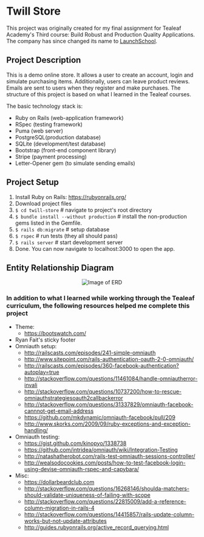 # Twill Store
This project was originally created for my final assignment for Tealeaf
Academy's Third course: Build Robust and Production Quality Applications. The
company has since changed its name to [LaunchSchool](https://launchschool.com).

## Project Description
This is a demo online store. It allows a user to create an account, login and
simulate purchasing items. Additionally, users can leave product reviews. Emails
are sent to users when they register and make purchases. The structure of this
project is based on what I learned in the Tealeaf courses.

 The basic technology stack is:
* Ruby on Rails (web-application framework)
* RSpec (testing framework)
* Puma (web server)
* PostgreSQL(production database)
* SQLite (development/test database)
* Bootstrap (front-end component library)
* Stripe (payment processing)
* Letter-Opener gem (to simulate sending emails)

## Project Setup
1. Install Ruby on Rails: https://rubyonrails.org/
2. Download project files
3. ``` $ cd twill-store ``` # navigate to project's root directory
4. ``` $ bundle install --without production ``` # install the non-production gems listed in the Gemfile.
5. ``` $ rails db:migrate ``` # setup database
6. ``` $ rspec ``` # run tests (they all should pass)
7. ``` $ rails server ``` # start development server
11. Done. You can now navigate to localhost:3000 to open the app.

## Entity Relationship Diagram
<p align="center">
  <img alt="Image of ERD" src="https://raw.githubusercontent.com/jtimwill/twill-store/master/app/assets/images/twill-store-erd.png" />
</p>

### In addition to what I learned while working through the Tealeaf curriculum, the following resources helped me complete this project
* Theme:
  * https://bootswatch.com/
* Ryan Fait's sticky footer
* Omniauth setup:
  * http://railscasts.com/episodes/241-simple-omniauth
  * http://www.sitepoint.com/rails-authentication-oauth-2-0-omniauth/
  * http://railscasts.com/episodes/360-facebook-authentication?autoplay=true
  * http://stackoverflow.com/questions/11461084/handle-omniautherror-invali
  * http://stackoverflow.com/questions/10737200/how-to-rescue-omniauthstrategiesoauth2callbackerror
  * http://stackoverflow.com/questions/31337829/omniauth-facebook-cannnot-get-email-address
  * https://github.com/mkdynamic/omniauth-facebook/pull/209
  * http://www.skorks.com/2009/09/ruby-exceptions-and-exception-handling/
* Omniauth testing:
  * https://gist.github.com/kinopyo/1338738
  * https://github.com/intridea/omniauth/wiki/Integration-Testing
  * http://natashatherobot.com/rails-test-omniauth-sessions-controller/
  * http://wealsodocookies.com/posts/how-to-test-facebook-login-using-devise-omniauth-rspec-and-capybara/
* Misc:
  * https://dollarbeardclub.com
  * http://stackoverflow.com/questions/16268146/shoulda-matchers-should-validate-uniqueness-of-failing-with-scope
  * http://stackoverflow.com/questions/22815009/add-a-reference-column-migration-in-rails-4
  * http://stackoverflow.com/questions/14415857/rails-update-column-works-but-not-update-attributes
  * http://guides.rubyonrails.org/active_record_querying.html
